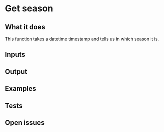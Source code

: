 # Get season

## What it does

This function takes a datetime timestamp and tells us in which season
it is.

## Inputs
###

## Output

###

## Examples

###

## Tests

###


## Open issues